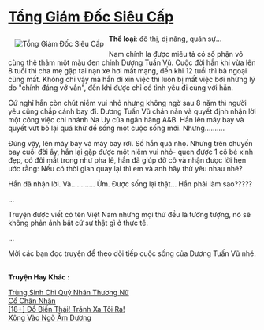 <a href="https://utruyen.com/tong-giam-doc-sieu-cap/19219/" title="Tổng Giám Đốc Siêu Cấp"><h1>Tổng Giám Đốc Siêu Cấp</h1></a><div style="display:table"><img align="right" style="float: left; padding: 10px;" src="https://utruyen.com/images/story/200x260/tong-giam-doc-sieu-cap.jpg" alt="Tổng Giám Đốc Siêu Cấp"><b>Thể loại</b>: đô thị, dị năng, quân sự...<p></p>Nam chính la được miêu tả có số phận vô cùng thê thảm một màu đen chính Dương Tuấn Vũ. Cuộc đời hắn khi vừa lên 8 tuổi thì cha mẹ gặp tai nạn xe hơi mất mạng, đến khi 12 tuổi thì bà ngoại cũng mất. Không chỉ vậy mà hắn đi xin việc thì luôn bị mất việc bởi những lý do "chính đáng vớ vẩn", đến khi được chỉ có tình yêu đi cùng với hắn. <p></p>Cứ nghĩ hắn còn chút niềm vui nhỏ nhưng không ngờ sau 8 năm thì người yêu cũng chắp cánh bay đi. Dương Tuấn Vũ chán nản và quyết định nhận lời một công việc chi nhánh Na Uy của ngân hàng A&B. Hắn lên máy bay và quyết vứt bỏ lại quá khứ để sống một cuộc sống mới. Nhưng..........<p></p>Đúng vậy, lên máy bay và máy bay rơi. Số hắn quá nhọ. Nhưng trên chuyến bay cuối đời ấy, hắn lại gặp được một niềm vui nhỏ- quen được 1 cô bé xinh đẹp, có đôi mắt trong như pha lê, hắn đã giúp đỡ cô và nhận được lời hẹn ước rằng: Nếu có thời gian quay lại thì em và anh hãy thử yêu nhau nhé?<p></p>Hắn đã nhận lời. Và............ Ừm. Được sống lại thật... Hắn phải làm sao?????<p></p>...<p></p>Truyện được viết có tên Việt Nam nhưng mọi thứ đều là tưởng tượng, nó sẽ không phản ánh bất cứ sự thật gì ở thực tế. <p></p>...<p></p>Mời các bạn đọc truyện để theo dõi tiếp cuộc sống của Dương Tuấn Vũ nhé.</div><p><br><b>Truyện Hay Khác :</b></p><a href="https://utruyen.com/trung-sinh-chi-quy-nhan-thuong-nu/13344/" alt="Trùng Sinh Chi Quỷ Nhãn Thương Nữ">Trùng Sinh Chi Quỷ Nhãn Thương Nữ</a><br/><a href="https://github.com/quanluxury/truyenhot/tree/master/truyenhay/13555/" alt="Cổ Chân Nhân">Cổ Chân Nhân</a><br/><a href="https://github.com/quanluxury/truyenhot/tree/master/truyenhay/17138/" alt="[18+] Đồ Biến Thái! Tránh Xa Tôi Ra!">[18+] Đồ Biến Thái! Tránh Xa Tôi Ra!</a><br/><a href="https://github.com/quanluxury/truyenhot/tree/master/truyenhay/18428/" alt="Xông Vào Ngõ Âm Dương">Xông Vào Ngõ Âm Dương</a><br/>